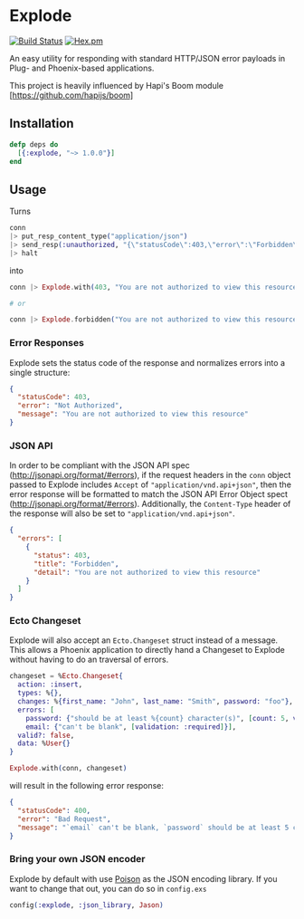 # Explode

[![Build Status](https://travis-ci.org/pkinney/explode.svg?branch=master)](https://travis-ci.org/pkinney/explode)
[![Hex.pm](https://img.shields.io/hexpm/v/explode.svg)](https://hex.pm/packages/explode)

An easy utility for responding with standard HTTP/JSON error payloads in Plug- and Phoenix-based applications.

This project is heavily influenced by Hapi's Boom module [https://github.com/hapijs/boom]

## Installation

```elixir
defp deps do
  [{:explode, "~> 1.0.0"}]
end
```

## Usage

Turns

```elixir
conn
|> put_resp_content_type("application/json")
|> send_resp(:unauthorized, "{\"statusCode\":403,\"error\":\"Forbidden\",\"message\":\"You are not authorized to view this resource\"}")
|> halt
```

into

```elixir
conn |> Explode.with(403, "You are not authorized to view this resource")

# or

conn |> Explode.forbidden("You are not authorized to view this resource")
```

### Error Responses

Explode sets the status code of the response and normalizes errors into a single structure:

```json
{
  "statusCode": 403,
  "error": "Not Authorized",
  "message": "You are not authorized to view this resource"
}
```

### JSON API

In order to be compliant with the JSON API spec (http://jsonapi.org/format/#errors),
if the request headers in the `conn` object passed to Explode includes `Accept`
of `"application/vnd.api+json"`, then the error response will be formatted to match
the JSON API Error Object spect (http://jsonapi.org/format/#errors). Additionally,
the `Content-Type` header of the response will also be set to
`"application/vnd.api+json"`.

```json
{
  "errors": [
    {
      "status": 403,
      "title": "Forbidden",
      "detail": "You are not authorized to view this resource"
    }
  ]
}
```

### Ecto Changeset

Explode will also accept an `Ecto.Changeset` struct instead of a message. This allows a Phoenix application to
directly hand a Changeset to Explode without having to do an traversal of errors.

```elixir
changeset = %Ecto.Changeset{
  action: :insert,
  types: %{},
  changes: %{first_name: "John", last_name: "Smith", password: "foo"},
  errors: [
    password: {"should be at least %{count} character(s)", [count: 5, validation: :length, min: 5]},
    email: {"can't be blank", [validation: :required]}],
  valid?: false,
  data: %User{}
}

Explode.with(conn, changeset)
```

will result in the following error response:

```json
{
  "statusCode": 400,
  "error": "Bad Request",
  "message": "`email` can't be blank, `password` should be at least 5 character(s)"
}
```

### Bring your own JSON encoder

Explode by default with use [Poison](https://github.com/devinus/poison) as the JSON encoding library. If you want to change that out, you can do so in `config.exs`

```elixir
config(:explode, :json_library, Jason)
```
